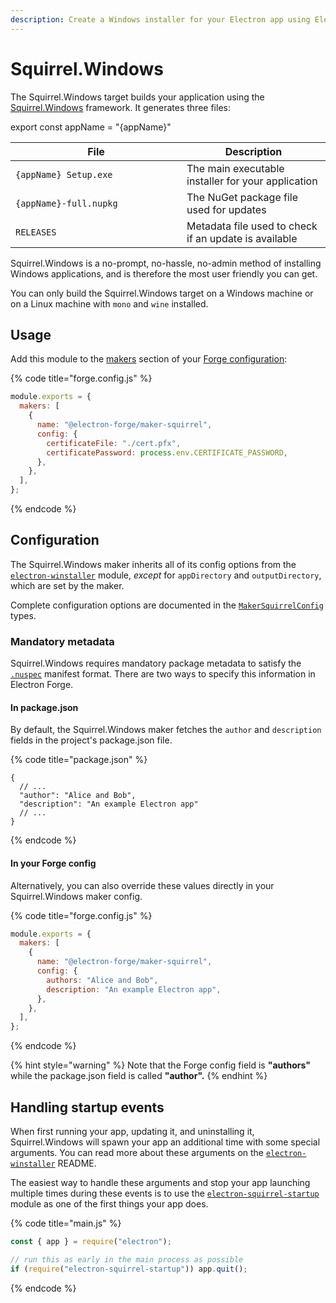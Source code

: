 ```yaml
---
description: Create a Windows installer for your Electron app using Electron Forge.
---
```


# Squirrel.Windows

The Squirrel.Windows target builds your application using the [Squirrel.Windows](https://github.com/Squirrel/Squirrel.Windows) framework. It generates three files:

export const appName = "{appName}"

<table><thead><tr><th width="258">File</th><th>Description</th></tr></thead><tbody><tr><td><code>{appName} Setup.exe</code></td><td>The main executable installer for your application</td></tr><tr><td><code>{appName}-full.nupkg</code></td><td>The NuGet package file used for updates</td></tr><tr><td><code>RELEASES</code></td><td>Metadata file used to check if an update is available</td></tr></tbody></table>

Squirrel.Windows is a no-prompt, no-hassle, no-admin method of installing Windows applications, and is therefore the most user friendly you can get.

You can only build the Squirrel.Windows target on a Windows machine or on a Linux machine with `mono` and `wine` installed.

## Usage

Add this module to the [makers](./) section of your [Forge configuration](../configuration.md):

{% code title="forge.config.js" %}

```javascript
module.exports = {
  makers: [
    {
      name: "@electron-forge/maker-squirrel",
      config: {
        certificateFile: "./cert.pfx",
        certificatePassword: process.env.CERTIFICATE_PASSWORD,
      },
    },
  ],
};
```

{% endcode %}

## Configuration

The Squirrel.Windows maker inherits all of its config options from the [`electron-winstaller`](https://github.com/electron/windows-installer) module, _except_ for `appDirectory` and `outputDirectory`, which are set by the maker.

Complete configuration options are documented in the [`MakerSquirrelConfig`](https://js.electronforge.io/modules/_electron_forge_maker_squirrel.html#MakerSquirrelConfig) types.

### Mandatory metadata

Squirrel.Windows requires mandatory package metadata to satisfy the [`.nuspec`](https://learn.microsoft.com/en-us/nuget/reference/nuspec) manifest format. There are two ways to specify this information in Electron Forge.

#### In package.json

By default, the Squirrel.Windows maker fetches the `author` and `description` fields in the project's package.json file.

{% code title="package.json" %}

```jsonc
{
  // ...
  "author": "Alice and Bob",
  "description": "An example Electron app"
  // ...
}
```

{% endcode %}

#### In your Forge config

Alternatively, you can also override these values directly in your Squirrel.Windows maker config.

{% code title="forge.config.js" %}

```javascript
module.exports = {
  makers: [
    {
      name: "@electron-forge/maker-squirrel",
      config: {
        authors: "Alice and Bob",
        description: "An example Electron app",
      },
    },
  ],
};
```

{% endcode %}

{% hint style="warning" %}
Note that the Forge config field is **"authors"** while the package.json field is called **"author".**
{% endhint %}

## Handling startup events

When first running your app, updating it, and uninstalling it, Squirrel.Windows will spawn your app an additional time with some special arguments. You can read more about these arguments on the [`electron-winstaller`](https://github.com/electron/windows-installer) README.

The easiest way to handle these arguments and stop your app launching multiple times during these events is to use the [`electron-squirrel-startup`](https://github.com/mongodb-js/electron-squirrel-startup) module as one of the first things your app does.

{% code title="main.js" %}

```javascript
const { app } = require("electron");

// run this as early in the main process as possible
if (require("electron-squirrel-startup")) app.quit();
```

{% endcode %}
